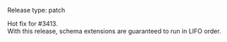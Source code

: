 Release type: patch

Hot fix for #3413.  
With this release, schema extensions are guaranteed to run in LIFO order.